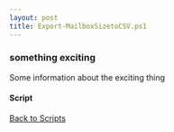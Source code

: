 ```yaml
---
layout: post
title: Export-MailboxSizetoCSV.ps1
---
```


### something exciting

Some information about the exciting thing

#### Script

<script async src="https://gist-it.appspot.com/github.com/BanterBoy/scripts-blog/blob/master/PowerShell/scripts/Exchange/Export-MailboxSizetoCSV.ps1"></script>

<a href="/menu/_pages/scripts.html">Back to Scripts</a>
